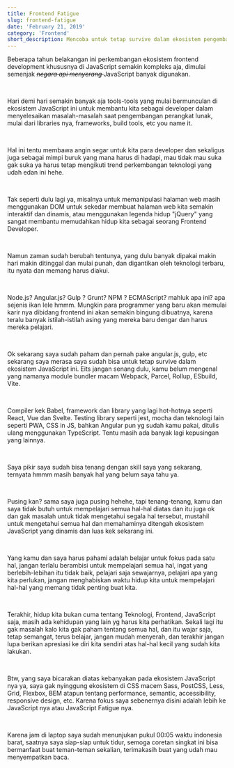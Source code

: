 ```yaml
---
title: Frontend Fatigue
slug: frontend-fatigue
date: 'February 21, 2019'
category: 'Frontend'
short_description: Mencoba untuk tetap survive dalam ekosistem pengembangan frontend
---
```


Beberapa tahun belakangan ini perkembangan ekosistem frontend development khususnya di JavaScript semakin kompleks aja, dimulai semenjak <i style='text-decoration: line-through;'> negara api menyerang </i> JavaScript banyak digunakan.

<br/>

Hari demi hari semakin banyak aja tools-tools yang mulai bermunculan di ekosistem JavaScript ini untuk membantu kita sebagai developer dalam menyelesaikan masalah-masalah saat pengembangan perangkat lunak, mulai dari libraries nya, frameworks, build tools, etc you name it.

<br/>

Hal ini tentu membawa angin segar untuk kita para developer dan sekaligus juga sebagai mimpi buruk yang mana harus di hadapi, mau tidak mau suka gak suka ya harus tetap mengikuti trend perkembangan teknologi yang udah edan ini hehe.

<br/>

Tak seperti dulu lagi ya, misalnya untuk memanipulasi halaman web masih menggunakan DOM untuk sekedar membuat halaman web kita semakin interaktif dan dinamis, atau menggunakan legenda hidup "jQuery" yang sangat membantu memudahkan hidup kita sebagai seorang Frontend Developer.

<br/>

Namun zaman sudah berubah tentunya, yang dulu banyak dipakai makin hari makin ditinggal dan mulai punah, dan digantikan oleh teknologi terbaru, itu nyata dan memang harus diakui.

<br/>

Node.js? Angular.js? Gulp ? Grunt? NPM ? ECMAScript? mahluk apa ini? apa sejenis ikan lele hmmm. Mungkin para programmer yang baru akan memulai karir nya dibidang frontend ini akan semakin bingung dibuatnya, karena teralu banyak istilah-istilah asing yang mereka baru dengar dan harus mereka pelajari.

<br />

Ok sekarang saya sudah paham dan pernah pake angular.js, gulp, etc sekarang saya merasa saya sudah bisa untuk tetap survive dalam ekosistem JavaScript ini. Eits jangan senang dulu, kamu belum mengenal yang namanya module bundler macam Webpack, Parcel, Rollup, ESbuild, Vite. 

<br/>

Compiler kek Babel, framework dan library yang lagi hot-hotnya seperti React, Vue dan Svelte. Testing library seperti jest, mocha dan teknologi lain seperti PWA, CSS in JS, bahkan Angular pun yg sudah kamu pakai, ditulis ulang menggunakan TypeScript. Tentu masih ada banyak lagi kepusingan yang lainnya.

<br/>

Saya pikir saya sudah bisa tenang dengan skill saya yang sekarang, ternyata hmmm masih banyak hal yang belum saya tahu ya.

<br/>

Pusing kan? sama saya juga pusing hehehe, tapi tenang-tenang, kamu dan saya tidak butuh untuk mempelajari semua hal-hal diatas dan itu juga ok dan gak masalah untuk tidak mengetahui segala hal tersebut, mustahil untuk mengetahui semua hal dan memahaminya ditengah ekosistem JavaScript yang dinamis dan luas kek sekarang ini.

<br/>

Yang kamu dan saya harus pahami adalah belajar untuk fokus pada satu hal, jangan terlalu berambisi untuk mempelajari semua hal, ingat yang berlebih-lebihan itu tidak baik, pelajari saja sewajarnya, pelajari apa yang kita perlukan, jangan menghabiskan waktu hidup kita untuk mempelajari hal-hal yang memang tidak penting buat kita.

<br/>

Terakhir, hidup kita bukan cuma tentang Teknologi, Frontend, JavaScript saja, masih ada kehidupan yang lain yg harus kita perhatikan. Sekali lagi itu gak masalah kalo kita gak paham tentang semua hal, dan itu wajar saja, tetap semangat, terus belajar, jangan mudah menyerah, dan terakhir jangan lupa berikan apresiasi ke diri kita sendiri atas hal-hal kecil yang sudah kita lakukan.

<br/>

Btw, yang saya bicarakan diatas kebanyakan pada ekosistem JavaScript nya ya, saya gak nyinggung ekosistem di CSS macem Sass, PostCSS, Less, Grid, Flexbox, BEM atapun tentang performance, semantic, accessibility, responsive design, etc. Karena fokus saya sebenernya disini adalah lebih ke JavaScript nya atau JavaScript Fatigue nya.

<br/>

Karena jam di laptop saya sudah menunjukan pukul 00:05 waktu indonesia barat, saatnya saya siap-siap untuk tidur, semoga coretan singkat ini bisa bermanfaat buat teman-teman sekalian, terimakasih buat yang udah mau menyempatkan baca.

<br/>
